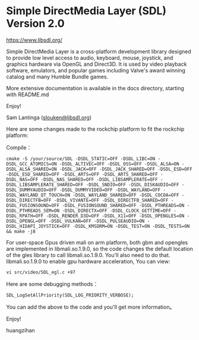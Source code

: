 
# Simple DirectMedia Layer (SDL) Version 2.0

https://www.libsdl.org/

Simple DirectMedia Layer is a cross-platform development library designed
to provide low level access to audio, keyboard, mouse, joystick, and graphics
hardware via OpenGL and Direct3D. It is used by video playback software,
emulators, and popular games including Valve's award winning catalog
and many Humble Bundle games.

More extensive documentation is available in the docs directory, starting
with README.md

Enjoy!

Sam Lantinga (slouken@libsdl.org)



Here are some changes made to the rockchip platform to fit the rockchip platform:

Compile： 

```
cmake -S /your/source/SDL -DSDL_STATIC=OFF -DSDL_LIBC=ON -DSDL_GCC_ATOMICS=ON -DSDL_ALTIVEC=OFF -DSDL_OSS=OFF -DSDL_ALSA=ON -DSDL_ALSA_SHARED=ON -DSDL_JACK=OFF -DSDL_JACK_SHARED=OFF -DSDL_ESD=OFF -DSDL_ESD_SHARED=OFF -DSDL_ARTS=OFF -DSDL_ARTS_SHARED=OFF -DSDL_NAS=OFF -DSDL_NAS_SHARED=OFF -DSDL_LIBSAMPLERATE=OFF -DSDL_LIBSAMPLERATE_SHARED=OFF -DSDL_SNDIO=OFF -DSDL_DISKAUDIO=OFF -DSDL_DUMMYAUDIO=OFF -DSDL_DUMMYVIDEO=OFF -DSDL_WAYLAND=OFF -DSDL_WAYLAND_QT_TOUCH=ON -DSDL_WAYLAND_SHARED=OFF -DSDL_COCOA=OFF -DSDL_DIRECTFB=OFF -DSDL_VIVANTE=OFF -DSDL_DIRECTFB_SHARED=OFF -DSDL_FUSIONSOUND=OFF -DSDL_FUSIONSOUND_SHARED=OFF -DSDL_PTHREADS=ON -DSDL_PTHREADS_SEM=ON -DSDL_DIRECTX=OFF -DSDL_CLOCK_GETTIME=OFF -DSDL_RPATH=OFF -DSDL_RENDER_D3D=OFF -DSDL_X11=OFF -DSDL_OPENGLES=ON -DSDL_OPENGL=OFF -DSDL_VULKAN=OFF -DSDL_PULSEAUDIO=ON -DSDL_HIDAPI_JOYSTICK=OFF -DSDL_KMSDRM=ON -DSDL_TEST=ON -DSDL_TESTS=ON && make -j8
```

For user-space Gpus driven mali on arm platform, both gbm and opengles are implemented in libmali.so.1.9.0, so the code changes the default location of the gles library to call libmali.so.1.9.0. You'll also need to do that. libmali.so.1.9.0 to enable gpu hardware acceleration, You can view:

```
vi src/video/SDL_egl.c +97
```



Here are some debugging methods：

```
SDL_LogSetAllPriority(SDL_LOG_PRIORITY_VERBOSE);
```

You can add the above to the code and you'll get more information。

Enjoy!

huangzihan

